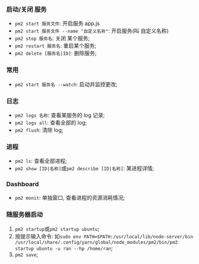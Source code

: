 ### 启动/关闭 服务
* `pm2 start 服务文件`: 开启服务 app.js
* `pm2 start 服务文件 --name "自定义名称"`: 开启服务(叫 自定义名称)
* `pm2 stop 服务名`: 关闭 某个服务;
* `pm2 restart 服务名`: 重启某个服务;
* `pm2 delete [服务名|ID]`: 删除服务;


### 常用
* `pm2 start 服务名 --watch`: 启动并监控更改;


### 日志
* `pm2 logs 名称`: 查看某服务的 log 记录;
* `pm2 logs all`: 查看全部的 log;
* `pm2 flush`: 清除 log;


### 进程
* `pm2 ls`: 查看全部进程;
* `pm2 show [ID|名称]`或`pm2 describe [ID|名称]`: 某进程详情;

### Dashboard
* `pm2 monit`: 单独窗口, 查看进程的资源消耗情况;

### 随服务器启动
1. `pm2 startup`或`pm2 startup ubuntu`;
2. 按提示输入命令: 如`sudo env PATH=$PATH:/usr/local/lib/node-server/bin /usr/local/share/.config/yarn/global/node_modules/pm2/bin/pm2 startup ubuntu -u ran --hp /home/ran`;
3. `pm2 save`;
